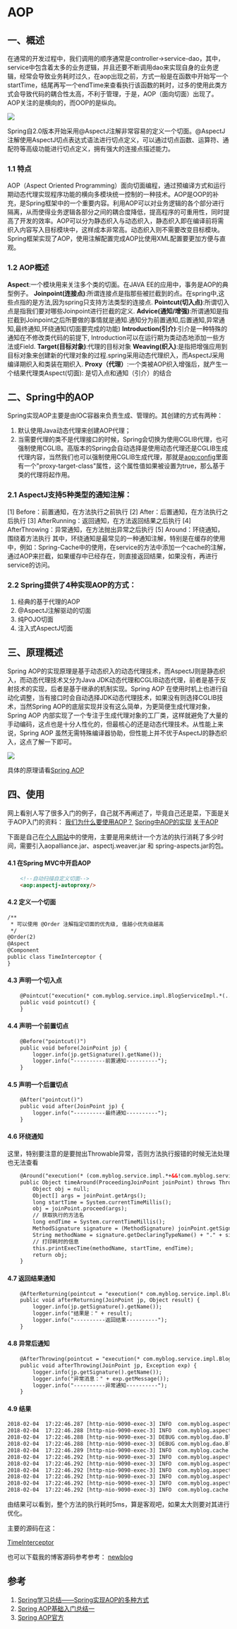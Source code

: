 # AOP
## 一、概述
在通常的开发过程中，我们调用的顺序通常是controller->service-dao，其中，service中包含着太多的业务逻辑，并且还要不断调用dao来实现自身的业务逻辑，经常会导致业务耗时过久，在aop出现之前，方式一般是在函数中开始写一个startTime，结尾再写一个endTime来查看执行该函数的耗时，过多的使用此类方式会导致代码的耦合性太高，不利于管理，于是，AOP（面向切面）出现了。AOP关注的是横向的，而OOP的是纵向。

![](http://image.wenzhihuai.com/images/20180118085015.png)

Spring自2.0版本开始采用@AspectJ注解非常容易的定义一个切面。@AspectJ注解使用AspectJ切点表达式语法进行切点定义，可以通过切点函数、运算符、通配符等高级功能进行切点定义，拥有强大的连接点描述能力。
### 1.1 特点
AOP（Aspect Oriented Programming）面向切面编程，通过预编译方式和运行期动态代理实现程序功能的横向多模块统一控制的一种技术。AOP是OOP的补充，是Spring框架中的一个重要内容。利用AOP可以对业务逻辑的各个部分进行隔离，从而使得业务逻辑各部分之间的耦合度降低，提高程序的可重用性，同时提高了开发的效率。AOP可以分为静态织入与动态织入，静态织入即在编译前将需织入内容写入目标模块中，这样成本非常高。动态织入则不需要改变目标模块。Spring框架实现了AOP，使用注解配置完成AOP比使用XML配置要更加方便与直观。
### 1.2 AOP概述
**Aspect**:一个模块用来关注多个类的切面。在JAVA EE的应用中，事务是AOP的典型例子。
**Joinpoint(连接点)**:所谓连接点是指那些被拦截到的点。在spring中,这些点指的是方法,因为spring只支持方法类型的连接点.
**Pointcut(切入点)**:所谓切入点是指我们要对哪些Joinpoint进行拦截的定义.
**Advice(通知/增强)**:所谓通知是指拦截到Joinpoint之后所要做的事情就是通知.通知分为前置通知,后置通知,异常通知,最终通知,环绕通知(切面要完成的功能)
**Introduction(引介)**:引介是一种特殊的通知在不修改类代码的前提下, Introduction可以在运行期为类动态地添加一些方法或Field.
**Target(目标对象)**:代理的目标对象
**Weaving(织入)**:是指把增强应用到目标对象来创建新的代理对象的过程.spring采用动态代理织入，而AspectJ采用编译期织入和类装在期织入.
**Proxy（代理）**:一个类被AOP织入增强后，就产生一个结果代理类Aspect(切面): 是切入点和通知（引介）的结合

## 二、Spring中的AOP
Spring实现AOP主要是由IOC容器来负责生成、管理的。其创建的方式有两种：
1. 默认使用Java动态代理来创建AOP代理；
2. 当需要代理的类不是代理接口的时候，Spring会切换为使用CGLIB代理，也可强制使用CGLIB。高版本的Spring会自动选择是使用动态代理还是CGLIB生成代理内容，当然我们也可以强制使用CGLIB生成代理，那就是<aop:config>里面有一个"proxy-target-class"属性，这个属性值如果被设置为true，那么基于类的代理将起作用。

### 2.1 AspectJ支持5种类型的通知注解：
[1] Before：前置通知，在方法执行之前执行
[2] After：后置通知，在方法执行之后执行
[3] AfterRunning：返回通知，在方法返回结果之后执行
[4] AfterThrowing：异常通知，在方法抛出异常之后执行
[5] Around：环绕通知，围绕着方法执行
其中，环绕通知是最常见的一种通知注解，特别是在缓存的使用中，例如：Spring-Cache中的使用，在service的方法中添加一个cache的注解，通过AOP来拦截，如果缓存中已经存在，则直接返回结果，如果没有，再进行service的访问。
### 2.2 Spring提供了4种实现AOP的方式：
1. 经典的基于代理的AOP
2. @AspectJ注解驱动的切面
3. 纯POJO切面
4. 注入式AspectJ切面


## 三、原理概述
Spring AOP的实现原理是基于动态织入的动态代理技术，而AspectJ则是静态织入，而动态代理技术又分为Java JDK动态代理和CGLIB动态代理，前者是基于反射技术的实现，后者是基于继承的机制实现。Spring AOP 在使用时机上也进行自动化调整，当有接口时会自动选择JDK动态代理技术，如果没有则选择CGLIB技术，当然Spring AOP的底层实现并没有这么简单，为更简便生成代理对象，Spring AOP 内部实现了一个专注于生成代理对象的工厂类，这样就避免了大量的手动编码，这点也是十分人性化的，但最核心的还是动态代理技术。从性能上来说，Spring AOP 虽然无需特殊编译器协助，但性能上并不优于AspectJ的静态织入，这点了解一下即可。

![](http://image.wenzhihuai.com/images/20180204060518.png)

具体的原理请看[Spring AOP](http://blog.csdn.net/javazejian/article/details/56267036/)



## 四、使用
网上看别人写了很多入门的例子，自己就不再阐述了，毕竟自己还是菜，下面是关于AOP入门的资料：
[我们为什么要使用AOP？](http://www.cnblogs.com/xrq730/p/7003082.html)
[Spring中AOP的实现](http://blog.csdn.net/u014292162/article/details/52504633)
[关于AOP](http://blog.csdn.net/javazejian/article/details/56267036/)

下面是自己在[个人网站](http://www.wenzhihuai.com)中的使用，主要是用来统计一个方法的执行消耗了多少时间，需要引入aopalliance.jar、aspectj.weaver.jar 和 spring-aspects.jar的包。
#### 4.1 在Spring MVC中开启AOP
```html
    <!--自动扫描自定义切面-->
    <aop:aspectj-autoproxy/>
```
#### 4.2 定义一个切面
```html
/**
 * 可以使用 @Order 注解指定切面的优先级, 值越小优先级越高
 */
@Order(2)
@Aspect
@Component
public class TimeInterceptor {
}
```
#### 4.3 声明一个切入点
```html
    @Pointcut("execution(* com.myblog.service.impl.BlogServiceImpl.*(..))")
    public void pointcut() {
    }
```
#### 4.4 声明一个前置切点
```html
    @Before("pointcut()")
    public void before(JoinPoint jp) {
        logger.info(jp.getSignature().getName());
        logger.info("----------前置通知----------");
    }
```
#### 4.5 声明一个后置切点
```html
    @After("pointcut()")
    public void after(JoinPoint jp) {
        logger.info("----------最终通知----------");
    }

```
#### 4.6 环绕通知
这里，特别要注意的是要抛出Throwable异常，否则方法执行报错的时候无法处理也无法查看
```html
    @Around("execution(* (com.myblog.service.impl.*+&&!com.myblog.service.impl.AsyncServiceImpl).*(..))")
    public Object timeAround(ProceedingJoinPoint joinPoint) throws Throwable {
        Object obj = null;
        Object[] args = joinPoint.getArgs();
        long startTime = System.currentTimeMillis();
        obj = joinPoint.proceed(args);
        // 获取执行的方法名
        long endTime = System.currentTimeMillis();
        MethodSignature signature = (MethodSignature) joinPoint.getSignature();
        String methodName = signature.getDeclaringTypeName() + "." + signature.getName();
        // 打印耗时的信息
        this.printExecTime(methodName, startTime, endTime);
        return obj;
    }
```
#### 4.7 返回结果通知
```html
    @AfterReturning(pointcut = "execution(* com.myblog.service.impl.BlogServiceImpl.*(..))", returning = "result")
    public void afterReturning(JoinPoint jp, Object result) {
        logger.info(jp.getSignature().getName());
        logger.info("结果是：" + result);
        logger.info("----------返回结果----------");
    }
```
#### 4.8 异常后通知
```html
    @AfterThrowing(pointcut = "execution(* com.myblog.service.impl.BlogServiceImpl.*(..))", throwing = "exp")
    public void afterThrowing(JoinPoint jp, Exception exp) {
        logger.info(jp.getSignature().getName());
        logger.info("异常消息：" + exp.getMessage());
        logger.info("----------异常通知----------");
    }
```
#### 4.9 结果
```html
2018-02-04  17:22:46.287 [http-nio-9090-exec-3] INFO  com.myblog.aspect.TimeInterceptor - getAllBlog
2018-02-04  17:22:46.288 [http-nio-9090-exec-3] INFO  com.myblog.aspect.TimeInterceptor - ----------前置通知----------
2018-02-04  17:22:46.288 [http-nio-9090-exec-3] DEBUG com.myblog.dao.BlogMapper - Cache Hit Ratio [com.myblog.dao.BlogMapper]: 0.6
2018-02-04  17:22:46.288 [http-nio-9090-exec-3] DEBUG com.myblog.dao.BlogMapper - Cache Hit Ratio [com.myblog.dao.BlogMapper]: 0.6666666666666666
2018-02-04  17:22:46.289 [http-nio-9090-exec-3] INFO  com.myblog.cache.EhRedisCache - ===========================Cache L1 (ehcache) 
2018-02-04  17:22:46.292 [http-nio-9090-exec-3] INFO  com.myblog.aspect.TimeInterceptor - com.myblog.service.IBlogService.getAllBlog method take time: **5 ms**
2018-02-04  17:22:46.292 [http-nio-9090-exec-3] INFO  com.myblog.aspect.TimeInterceptor - ----------最终通知----------
2018-02-04  17:22:46.292 [http-nio-9090-exec-3] INFO  com.myblog.aspect.TimeInterceptor - getAllBlog
2018-02-04  17:22:46.292 [http-nio-9090-exec-3] INFO  com.myblog.aspect.TimeInterceptor - 结果是：Page{count=true, pageNum=1, pageSize=15, startRow=0, endRow=15, total=462, pages=31, countSignal=false, orderBy='null', orderByOnly=false, reasonable=true, pageSizeZero=true}
2018-02-04  17:22:46.292 [http-nio-9090-exec-3] INFO  com.myblog.aspect.TimeInterceptor - ----------返回结果----------
2018-02-04  17:22:46.292 [http-nio-9090-exec-3] INFO  com.myblog.cache.EhRedisCache - ===========================Cache L1 (ehcache) :{myCache}{com.myblog.service.impl.BlogServiceImpl.getBanner}={[ key = com.myblog.service.impl.BlogServiceImpl.getBanner, value=[com.myblog.model.Blog@2a5de6bc, com.myblog.model.Blog@544159b3, com.myblog.model.Blog@1de1421c, com.myblog.model.Blog@6dbb79bb, com.myblog.model.Blog@28160ab6], version=1, hitCount=2, CreationTime = 1517736161430, LastAccessTime = 1517736166292 ]}
```
由结果可以看到，整个方法的执行耗时5ms，算是客观吧，如果太大则要对其进行优化。

主要的源码在这：

[TimeInterceptor](https://github.com/Zephery/newblog/blob/master/src/main/java/com/myblog/aspect/TimeInterceptor.java)

也可以下载我的博客源码参考参考：
[newblog](https://github.com/Zephery/newblog)



## 参考
1. [Spring学习总结——Spring实现AOP的多种方式](http://www.cnblogs.com/best/p/5736422.html)
2. [Spring AOP基础入门总结一](https://www.cnblogs.com/wang-meng/p/5641549.html#top)
3. [Spring AOP官方](https://docs.spring.io/spring/docs/current/spring-framework-reference/core.html)